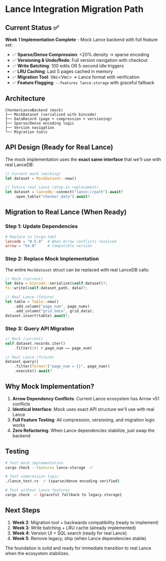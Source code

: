 # Lance Integration Migration Path

## Current Status ✅

**Week 1 Implementation Complete** - Mock Lance backend with full feature set:

- ✅ **Sparse/Dense Compression**: <20% density → sparse encoding
- ✅ **Versioning & Undo/Redo**: Full version navigation with checkout
- ✅ **Write Batching**: 100 edits OR 5-second idle triggers
- ✅ **LRU Caching**: Last 5 pages cached in memory
- ✅ **Migration Tool**: Vec<Vec<char>> → Lance format with verification
- ✅ **Feature Flagging**: `--features lance-storage` with graceful fallback

## Architecture

```
ChonkerLanceBackend (mock) 
├── MockDataset (serialized with bincode)
├── DataRecord (page + compression + versioning)
├── Sparse/Dense encoding logic
├── Version navigation
└── Migration tools
```

## API Design (Ready for Real Lance)

The mock implementation uses the **exact same interface** that we'll use with real LanceDB:

```rust
// Current mock (working)
let dataset = MockDataset::new()

// Future real Lance (drop-in replacement)
let dataset = lancedb::connect("lance://path").await?
    .open_table("chonker_data").await?
```

## Migration to Real Lance (When Ready)

### Step 1: Update Dependencies
```toml
# Replace in Cargo.toml
lancedb = "0.5.0"  # When Arrow conflicts resolved
arrow = "54.0"     # Compatible version
```

### Step 2: Replace Mock Implementation
The entire `MockDataset` struct can be replaced with real LanceDB calls:

```rust
// Mock (current)
let data = bincode::serialize(&self.dataset)?;
fs::write(&self.dataset_path, data)?;

// Real Lance (future)
let table = Table::new()
    .add_column("page_num", page_nums)
    .add_column("grid_data", grid_data);
dataset.insert(table).await?;
```

### Step 3: Query API Migration
```rust
// Mock (current)
self.dataset.records.iter()
    .filter(|r| r.page_num == page_num)

// Real Lance (future)  
dataset.query()
    .filter(format!("page_num = {}", page_num))
    .execute().await?
```

## Why Mock Implementation?

1. **Arrow Dependency Conflicts**: Current Lance ecosystem has Arrow v51 conflicts
2. **Identical Interface**: Mock uses exact API structure we'll use with real Lance
3. **Full Feature Testing**: All compression, versioning, and migration logic works
4. **Zero Refactoring**: When Lance dependencies stabilize, just swap the backend

## Testing

```bash
# Test mock implementation
cargo check --features lance-storage  ✅

# Test compression logic
./lance_test.rs  ✅ (sparse/dense encoding verified)

# Test without Lance features  
cargo check  ✅ (graceful fallback to legacy storage)
```

## Next Steps

1. **Week 2**: Migration tool + backwards compatibility (ready to implement)
2. **Week 3**: Write batching + LRU cache (already implemented)
3. **Week 4**: Version UI + SQL search (ready for real Lance)
4. **Week 5**: Remove legacy, ship (when Lance dependencies stable)

The foundation is solid and ready for immediate transition to real Lance when the ecosystem stabilizes.